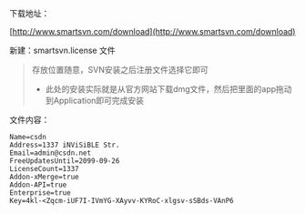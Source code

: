 下载地址：

[http://www.smartsvn.com/download](http://www.smartsvn.com/download)

新建：smartsvn.license 文件

> 存放位置随意，SVN安装之后注册文件选择它即可
>
> - 此处的安装实际就是从官方网站下载dmg文件，然后把里面的app拖动到Application即可完成安装

文件内容：

```properties
Name=csdn  
Address=1337 iNViSiBLE Str.  
Email=admin@csdn.net  
FreeUpdatesUntil=2099-09-26  
LicenseCount=1337  
Addon-xMerge=true  
Addon-API=true  
Enterprise=true  
Key=4kl-<Zqcm-iUF7I-IVmYG-XAyvv-KYRoC-xlgsv-sSBds-VAnP6
```

